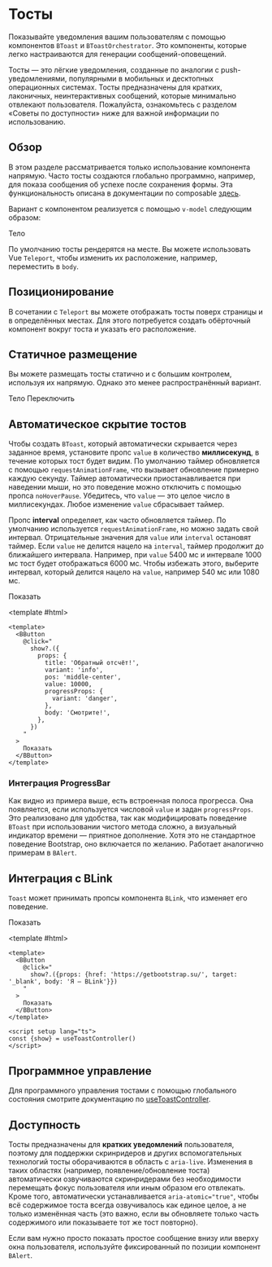 # Тосты

<PageHeader>

Показывайте уведомления вашим пользователям с помощью компонентов `BToast` и `BToastOrchestrator`. Это компоненты, которые легко настраиваются для генерации сообщений-оповещений.

</PageHeader>

Тосты — это лёгкие уведомления, созданные по аналогии с push-уведомлениями, популярными в мобильных и десктопных операционных системах. Тосты предназначены для кратких, лаконичных, неинтерактивных сообщений, которые минимально отвлекают пользователя. Пожалуйста, ознакомьтесь с разделом «Советы по доступности» ниже для важной информации по использованию.

## Обзор

В этом разделе рассматривается только использование компонента напрямую. Часто тосты создаются глобально программно, например, для показа сообщения об успехе после сохранения формы. Эта функциональность описана в документации по composable [здесь](/docs/composables/useToastController).

Вариант с компонентом реализуется с помощью `v-model` следующим образом:

<HighlightCard>
  <BToast v-model="active" variant="info">
    <template #title>
      Заголовок
    </template>
      Тело
  </BToast>
  <template #html>

```vue
<template>
  <BToast v-model="active" variant="info">
    <template #title> Заголовок </template>
    Тело
  </BToast>
</template>
```

  </template>
</HighlightCard>

По умолчанию тосты рендерятся на месте. Вы можете использовать Vue `Teleport`, чтобы изменить их расположение, например, переместить в `body`.

## Позиционирование

В сочетании с `Teleport` вы можете отображать тосты поверх страницы и в определённых местах. Для этого потребуется создать обёрточный компонент вокруг тоста и указать его расположение.

<HighlightCard>
  <template
    v-for="(pos, index) in values"
    :key="index"
  >
    <BButton
      @click="values[index] = !values[index]"
    >
      {{ locations[index] }}
    </BButton>
    <Teleport to="body">
      <div
        :class="locations[index]"
        class="toast-container position-fixed p-3"
      >
        <BToast v-model="values[index]">
          <template #title>
            Заголовок
          </template>
          {{ locations[index] }}
        </BToast>
      </div>
    </Teleport>
  </template>
  <template #html>

```vue
<template>
  <template v-for="(pos, index) in values" :key="index">
    <BButton @click="values[index] = !values[index]">
      {{ locations[index] }}
    </BButton>
    <Teleport to="body">
      <div :class="locations[index]" class="toast-container position-fixed p-3">
        <BToast v-model="values[index]">
          <template #title> Заголовок </template>
          {{ locations[index] }}
        </BToast>
      </div>
    </Teleport>
  </template>
</template>

<script setup lang="ts">
const locations = [
  'top-0 start-0',
  'top-0 start-50 translate-middle-x',
  'top-0 end-0',
  'top-50 start-0 translate-middle-y',
  'top-50 start-50 translate-middle',
  'top-50 end-0 translate-middle-y',
  'bottom-0 start-0',
  'bottom-0 start-50 translate-middle-x',
  'bottom-0 end-0',
]

const values = ref(Array.from({length: locations.length}, () => false))
</script>
```

  </template>
</HighlightCard>

## Статичное размещение

Вы можете размещать тосты статично и с большим контролем, используя их напрямую. Однако это менее распространённый вариант.

<HighlightCard>
  <BToast v-model="active" variant="info">
    <template #title>
      Заголовок
    </template>
      Тело
  </BToast>
  <BButton @click="active = !active">Переключить</BButton>
  <template #html>

```vue-html
<BToast v-model="active" variant="info">
  <template #title>
    Заголовок
  </template>
    Тело
</BToast>
<BButton @click="active = !active">Переключить</BButton>
```

</template>
</HighlightCard>

## Автоматическое скрытие тостов

Чтобы создать `BToast`, который автоматически скрывается через заданное время, установите пропс `value` в количество **миллисекунд**, в течение которых тост будет видим. По умолчанию таймер обновляется с помощью `requestAnimationFrame`, что вызывает обновление примерно каждую секунду. Таймер автоматически приостанавливается при наведении мыши, но это поведение можно отключить с помощью пропса `noHoverPause`. Убедитесь, что `value` — это целое число в миллисекундах. Любое изменение `value` сбрасывает таймер.

Пропс **interval** определяет, как часто обновляется таймер. По умолчанию используется `requestAnimationFrame`, но можно задать свой интервал. Отрицательные значения для `value` или `interval` остановят таймер. Если `value` не делится нацело на `interval`, таймер продолжит до ближайшего интервала. Например, при `value` 5400 мс и интервале 1000 мс тост будет отображаться 6000 мс. Чтобы избежать этого, выберите интервал, который делится нацело на `value`, например 540 мс или 1080 мс.

<HighlightCard>
  <BButton
    @click="
      show?.({
        props: {
          title: 'Обратный отсчёт!',
          variant: 'info',
          pos: 'middle-center',
          value: 10000,
          progressProps: {
            variant: 'danger',
          },
          body: 'Смотрите!',
        }
      })
    "
  >
    Показать
  </BButton>

<template #html>

```vue
<template>
  <BButton
    @click="
      show?.({
        props: {
          title: 'Обратный отсчёт!',
          variant: 'info',
          pos: 'middle-center',
          value: 10000,
          progressProps: {
            variant: 'danger',
          },
          body: 'Смотрите!',
        },
      })
    "
  >
    Показать
  </BButton>
</template>
```

  </template>

</HighlightCard>

### Интеграция ProgressBar

Как видно из примера выше, есть встроенная полоса прогресса. Она появляется, если используется числовой `value` и задан `progressProps`. Это реализовано для удобства, так как модифицировать поведение `BToast` при использовании чистого метода сложно, а визуальный индикатор времени — приятное дополнение. Хотя это не стандартное поведение Bootstrap, оно включается по желанию. Работает аналогично примерам в `BAlert`.

## Интеграция с BLink

`Toast` может принимать пропсы компонента `BLink`, что изменяет его поведение.

<HighlightCard>
  <BButton @click="show?.({ props: {href: 'https://getbootstrap.su/', target: '_blank', body: 'Я — BLink'}})">
    Показать
  </BButton>

<template #html>

```vue
<template>
  <BButton
    @click="
      show?.({props: {href: 'https://getbootstrap.su/', target: '_blank', body: 'Я — BLink'}})
    "
  >
    Показать
  </BButton>
</template>

<script setup lang="ts">
const {show} = useToastController()
</script>
```

  </template>

</HighlightCard>

## Программное управление

Для программного управления тостами с помощью глобального состояния смотрите документацию по [useToastController](/docs/composables/useToastController).

## Доступность

Тосты предназначены для **кратких уведомлений** пользователя, поэтому для поддержки скринридеров и других вспомогательных технологий тосты оборачиваются в область с `aria-live`. Изменения в таких областях (например, появление/обновление тоста) автоматически озвучиваются скринридерами без необходимости перемещать фокус пользователя или иным образом его отвлекать. Кроме того, автоматически устанавливается `aria-atomic="true"`, чтобы всё содержимое тоста всегда озвучивалось как единое целое, а не только изменённая часть (это важно, если вы обновляете только часть содержимого или показываете тот же тост повторно).

Если вам нужно просто показать простое сообщение внизу или вверху окна пользователя, используйте фиксированный по позиции компонент `BAlert`.

<ComponentReference :data="data" />

<script setup lang="ts">
import {data} from '../../data/components/toast.data'
import ComponentReference from '../../components/ComponentReference.vue'
import {BButtonGroup, BButton, BToast, useToastController} from 'bootstrap-vue-next'
import HighlightCard from '../../components/HighlightCard.vue'
import {ref, h, onMounted} from 'vue'

const {show, hide, toasts} = useToastController()

const active = ref(true)

const locations = [
  'top-0 start-0',
  'top-0 start-50 translate-middle-x',
  'top-0 end-0',
  'top-50 start-0 translate-middle-y',
  'top-50 start-50 translate-middle',
  'top-50 end-0 translate-middle-y',
  'bottom-0 start-0',
  'bottom-0 start-50 translate-middle-x',
  'bottom-0 end-0',
]

const values = ref(Array.from({length: locations.length}, () => false))

let showValue: undefined | symbol

const showMe = () => {
  if (typeof showValue === 'symbol') return
  showValue = show?.({
    props: {
      value: true, variant: 'success', pos: 'bottom-center', body: 'Showing'
    }
  })
}

const hideMe = () => {
  if (showValue === undefined) return
  hide?.(showValue)
  showValue = undefined
}

const toastShowStr = ref('foo')

onMounted(() => {
  setInterval(() => {
    toastShowStr.value = toastShowStr.value === 'foo' ? 'bar' : 'foo'
  }, 1000)
})

const showReactive = () => {
  show?.(toastShowStr, () => ({
    variant: toastShowStr.value === 'bar' ? 'danger' : 'info',
  }))
}

const toastVariant = ref('danger')

onMounted(() => {
  setInterval(() => {
    toastVariant.value = toastVariant.value === 'danger' ? 'info' : 'danger'
  }, 1000)
})

const showAdvanced = () => {
  show?.(
    h(BToast, null, {
      default: () => 'title?',
    }),
    () => ({
      variant: toastVariant.value,
    })
  )
}
</script>

